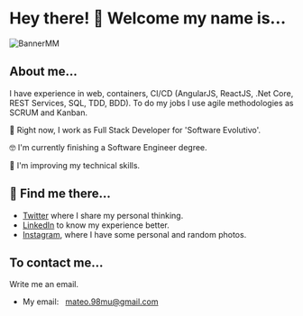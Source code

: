 # Hey there! 🤝 Welcome my name is...

![BannerMM](https://user-images.githubusercontent.com/122704851/212502484-aed37b3f-43d5-40b4-bd2f-7f1489489b3d.png)

## About me...
I have experience in web, containers, CI/CD (AngularJS, ReactJS, .Net Core, REST Services, SQL, TDD, BDD). To do my jobs I use agile methodologies as SCRUM and Kanban. 

🌱 Right now, I work as Full Stack Developer for 'Software Evolutivo'.

🤓 I'm currently finishing a Software Engineer degree.

🔭 I'm improving my technical skills.

## 📡 Find me there...

- [Twitter](https://twitter.com/mateomartinz) where I share my personal thinking.
- [LinkedIn](https://www.linkedin.com/in/mateomartinz/) to know my experience better.
- [Instagram](https://www.instagram.com/mateomartinz/), where I have some personal and random photos.

## To contact me...
Write me an email.
- My email: <a style="margin-left: 8px;" href="mailto:mateo.98mu@gmail.com">mateo.98mu@gmail.com</a>

<!--
**mmartinezu/mmartinezu** is a ✨ _special_ ✨ repository because its `README.md` (this file) appears on your GitHub profile.

Here are some ideas to get you started:

- 🔭 I’m currently working on ...
- 🌱 I’m currently learning ...
- 👯 I’m looking to collaborate on ...
- 🤔 I’m looking for help with ...
- 💬 Ask me about ...
- 📫 How to reach me: ...
- 😄 Pronouns: ...
- ⚡ Fun fact: ...
-->

